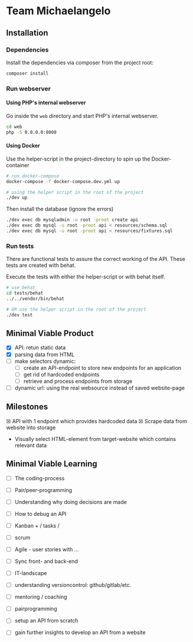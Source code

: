 # Team Michaelangelo

## Installation

### Dependencies
Install the dependencies via composer from the project root:

```bash
composer install
```

### Run webserver

#### Using PHP's internal webserver
Go inside the `web` directory and start PHP's internal webserver.

```bash
cd web
php -S 0.0.0.0:8000
````

#### Using Docker
Use the helper-script in the project-directory to spin up the Docker-container

```bash
# run docker-compose
docker-compose -f docker-compose.dev.yml up

# using the helper script in the root of the project
./dev up
```

Then install the database (ignore the errors)
```bash
./dev exec db mysqladmin -u root -proot create api
./dev exec db mysql -u root -proot api < resources/schema.sql
./dev exec db mysql -u root -proot api < resources/fixtures.sql
```

### Run tests
There are functional tests to assure the correct working of the API.
These tests are created with behat.

Execute the tests with either the helper-script or with behat itself.
```bash
# use behat
cd tests/behat
../../vendor/bin/behat

# OR use the helper script in the root of the project
./dev test
```

## Minimal Viable Product

* ☒ API: retun static data
* ☒ parsing data from HTML
* ☐ make selectors dynamic: 
  * ☐ create an API-endpoint to store new endpoints for an application
  * ☐ get rid of hardcoded endpoints
  * ☐ retrieve and process endpoints from storage
* ☐ dynamic url: using the real websource instead of saved website-page

## Milestones

☒ API with 1 endpoint which provides hardcoded data
☒ Scrape data from website into storage
* Visually select HTML-element from target-website which contains relevant data

## Minimal Viable Learning 

* ☐ The coding-process
* ☐ Pair/peer-programming
* ☐ Understanding why doing decisions are made
* ☐ How to debug an API
* ☐ Kanban + / tasks / 
* ☐ scrum
* ☐ Agile - user stories with ...
* ☐ Sync front- and back-end
* ☐ IT-landscape
* ☐ understanding versioncontrol: github/gitlab/etc.

* ☐ mentoring / coaching
* ☐ pairprogramming
* ☐ setup an API from scratch
* ☐ gain further insights to develop an API from a website
